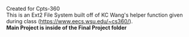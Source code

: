 Created for Cpts-360  
This is an Ext2 File System built off of KC Wang's helper function given during class (https://www.eecs.wsu.edu/~cs360/).  
**Main Project is inside of the Final Project folder**  
